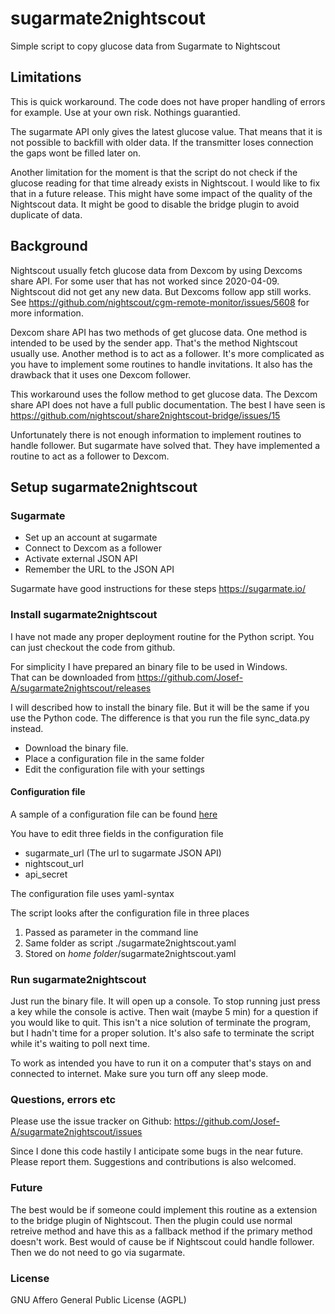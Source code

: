 # sugarmate2nightscout


Simple script to copy glucose data from Sugarmate to Nightscout

## Limitations
This is quick workaround. The code does not have proper handling of errors for example.
Use at your own risk. Nothings guarantied.

The sugarmate API only gives the latest glucose value. That means that it is not possible to backfill with older data. If the transmitter loses connection the gaps wont be filled later on.

Another limitation for the moment is that the script do not check if the glucose reading for that time already exists in Nightscout. I would like to fix that in a future release. This might have some impact of the quality of the Nightscout data. It might be good to disable the bridge plugin to avoid duplicate of data.


## Background
Nightscout usually fetch glucose data from Dexcom by using Dexcoms share API.
For some user that has not worked since 2020-04-09. Nightscout did not get any new data. But Dexcoms follow app still works.
See https://github.com/nightscout/cgm-remote-monitor/issues/5608 for more information.

Dexcom share API has two methods of get glucose data. One method is intended to be used by the sender app. That's the method Nightscout usually use.
Another method is to act as a follower. It's more complicated as you have to implement some routines to handle invitations. It also has the drawback that it uses one Dexcom follower.
 
This workaround uses the follow method to get glucose data. The Dexcom share API does not have a full public documentation. The best I have seen is https://github.com/nightscout/share2nightscout-bridge/issues/15

Unfortunately there is not enough information to implement routines to handle follower.
But sugarmate have solved that. They have implemented a routine to act as a follower to Dexcom.


## Setup sugarmate2nightscout

### Sugarmate

* Set up an account at sugarmate
* Connect to Dexcom as a follower
* Activate external JSON API 
* Remember the URL to the JSON API

Sugarmate have good instructions for these steps
https://sugarmate.io/

### Install sugarmate2nightscout

I have not made any proper deployment routine for the Python script. You can just checkout the code from github.

For simplicity I have prepared an binary file to be used in Windows.  
That can be downloaded from https://github.com/Josef-A/sugarmate2nightscout/releases

I will described how to install the binary file. But it will be the same if you use the Python code. The difference is that you run the file sync_data.py instead.


* Download the binary file. 
* Place a configuration file in the same folder
* Edit the configuration file with your settings 


#### Configuration file
A sample of a configuration file can be found 
[here](./configuration_template/sugarmate2nightscout.yaml)

You have to edit three fields in the configuration file

* sugarmate_url (The url to sugarmate JSON API)
* nightscout_url
* api_secret

The configuration file uses yaml-syntax

The script looks after the configuration file in three places


1. Passed as parameter in the command line
2. Same folder as script ./sugarmate2nightscout.yaml
3. Stored on _home folder_/sugarmate2nightscout.yaml

### Run sugarmate2nightscout
Just run the binary file.
It will open up a console. To stop running just press a key while the console is active. Then wait (maybe 5 min) for a question if you would like to quit.
This isn't a nice solution of terminate the program, but I hadn't time for a proper solution.
It's also safe to terminate the script while it's waiting to poll next time.

To work as intended you have to run it on a computer that's stays on and connected to internet. Make sure you turn off any sleep mode.
 
### Questions, errors etc
 Please use the issue tracker on Github:
  https://github.com/Josef-A/sugarmate2nightscout/issues
  
Since I done this code hastily I anticipate some bugs in the near future. Please report them.
Suggestions and contributions is also welcomed.  
  
### Future
The best would be if someone could implement this routine as a extension to the bridge plugin of Nightscout. Then the plugin could use normal retreive method and have this as a fallback method if the primary method doesn't work. Best would of cause be if Nightscout could handle follower. Then we do not need to go via sugarmate.


### License
GNU Affero General Public License (AGPL)  